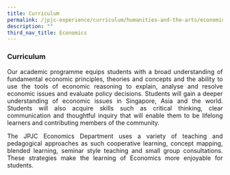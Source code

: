 ```yaml
---
title: Curriculum
permalink: /jpjc-experience/curriculum/humanities-and-the-arts/economics/curriculum/
description: ""
third_nav_title: Economics
---
```

### **Curriculum**
<p align=justify>
Our academic programme equips students with a broad understanding of fundamental economic principles, theories and concepts and the ability to use the tools of economic reasoning to explain, analyse and resolve economic issues and evaluate policy decisions. Students will gain a deeper understanding of economic issues in Singapore, Asia and the world. Students will also acquire skills such as critical thinking, clear communication and thoughtful inquiry that will enable them to be lifelong learners and contributing members of the community.
</p>
<p align=justify>
The JPJC Economics Department uses a variety of teaching and pedagogical approaches as such cooperative learning, concept mapping, blended learning, seminar style teaching and small group consultations. These strategies make the learning of Economics more enjoyable for students.
</p>
